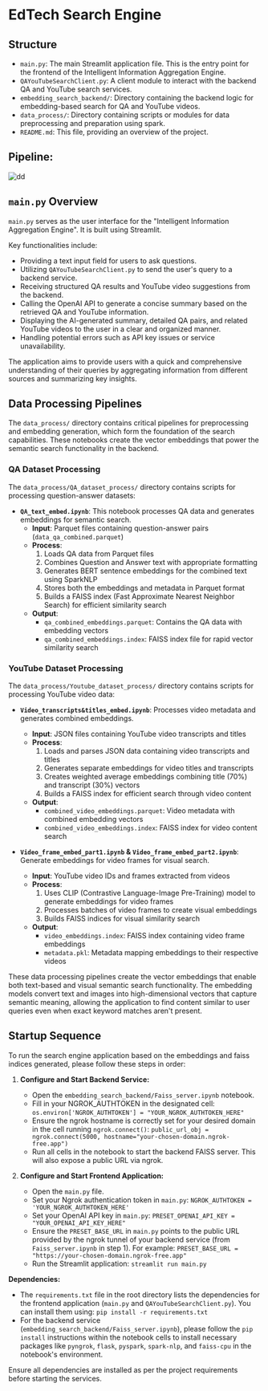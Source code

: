 # EdTech Search Engine

## Structure

- `main.py`: The main Streamlit application file. This is the entry point for the frontend of the Intelligent Information Aggregation Engine.
- `QAYouTubeSearchClient.py`: A client module to interact with the backend QA and YouTube search services.
- `embedding_search_backend/`: Directory containing the backend logic for embedding-based search for QA and YouTube videos.
- `data_process/`: Directory containing scripts or modules for data preprocessing and preparation using spark.
- `README.md`: This file, providing an overview of the project.


## Pipeline:

![dd](https://github.com/user-attachments/assets/c77f9365-ce24-4e55-9d0d-eadf21f5232f)


## `main.py` Overview

`main.py` serves as the user interface for the "Intelligent Information Aggregation Engine". It is built using Streamlit.

Key functionalities include:
- Providing a text input field for users to ask questions.
- Utilizing `QAYouTubeSearchClient.py` to send the user's query to a backend service.
- Receiving structured QA results and YouTube video suggestions from the backend.
- Calling the OpenAI API to generate a concise summary based on the retrieved QA and YouTube information.
- Displaying the AI-generated summary, detailed QA pairs, and related YouTube videos to the user in a clear and organized manner.
- Handling potential errors such as API key issues or service unavailability.

The application aims to provide users with a quick and comprehensive understanding of their queries by aggregating information from different sources and summarizing key insights.

## Data Processing Pipelines

The `data_process/` directory contains critical pipelines for preprocessing and embedding generation, which form the foundation of the search capabilities. These notebooks create the vector embeddings that power the semantic search functionality in the backend.

### QA Dataset Processing

The `data_process/QA_dataset_process/` directory contains scripts for processing question-answer datasets:

- **`QA_text_embed.ipynb`**: This notebook processes QA data and generates embeddings for semantic search.
  - **Input**: Parquet files containing question-answer pairs (`data_qa_combined.parquet`)
  - **Process**: 
    1. Loads QA data from Parquet files
    2. Combines Question and Answer text with appropriate formatting
    3. Generates BERT sentence embeddings for the combined text using SparkNLP
    4. Stores both the embeddings and metadata in Parquet format
    5. Builds a FAISS index (Fast Approximate Nearest Neighbor Search) for efficient similarity search
  - **Output**:
    - `qa_combined_embeddings.parquet`: Contains the QA data with embedding vectors
    - `qa_combined_embeddings.index`: FAISS index file for rapid vector similarity search

### YouTube Dataset Processing

The `data_process/Youtube_dataset_process/` directory contains scripts for processing YouTube video data:

- **`Video_transcripts&titles_embed.ipynb`**: Processes video metadata and generates combined embeddings.
  - **Input**: JSON files containing YouTube video transcripts and titles
  - **Process**:
    1. Loads and parses JSON data containing video transcripts and titles
    2. Generates separate embeddings for video titles and transcripts
    3. Creates weighted average embeddings combining title (70%) and transcript (30%) vectors
    4. Builds a FAISS index for efficient search through video content
  - **Output**:
    - `combined_video_embeddings.parquet`: Video metadata with combined embedding vectors
    - `combined_video_embeddings.index`: FAISS index for video content search

- **`Video_frame_embed_part1.ipynb` & `Video_frame_embed_part2.ipynb`**: Generate embeddings for video frames for visual search.
  - **Input**: YouTube video IDs and frames extracted from videos
  - **Process**:
    1. Uses CLIP (Contrastive Language-Image Pre-Training) model to generate embeddings for video frames
    2. Processes batches of video frames to create visual embeddings
    3. Builds FAISS indices for visual similarity search
  - **Output**:
    - `video_embeddings.index`: FAISS index containing video frame embeddings
    - `metadata.pkl`: Metadata mapping embeddings to their respective videos

These data processing pipelines create the vector embeddings that enable both text-based and visual semantic search functionality. The embedding models convert text and images into high-dimensional vectors that capture semantic meaning, allowing the application to find content similar to user queries even when exact keyword matches aren't present.

## Startup Sequence

To run the search engine application based on the embeddings and faiss indices generated, please follow these steps in order:

1.  **Configure and Start Backend Service:**
    *   Open the `embedding_search_backend/Faiss_server.ipynb` notebook.
    *   Fill in your NGROK_AUTHTOKEN in the designated cell: `os.environ['NGROK_AUTHTOKEN'] = "YOUR_NGROK_AUTHTOKEN_HERE"`
    *   Ensure the ngrok hostname is correctly set for your desired domain in the cell running `ngrok.connect()`: `public_url_obj = ngrok.connect(5000, hostname="your-chosen-domain.ngrok-free.app")`
    *   Run all cells in the notebook to start the backend FAISS server. This will also expose a public URL via ngrok.

2.  **Configure and Start Frontend Application:**
    *   Open the `main.py` file.
    *   Set your Ngrok authentication token in `main.py`: `NGROK_AUTHTOKEN = 'YOUR_NGROK_AUTHTOKEN_HERE'` 
    *   Set your OpenAI API key in `main.py`: `PRESET_OPENAI_API_KEY = "YOUR_OPENAI_API_KEY_HERE"`
    *   Ensure the `PRESET_BASE_URL` in `main.py` points to the public URL provided by the ngrok tunnel of your backend service (from `Faiss_server.ipynb` in step 1). For example: `PRESET_BASE_URL = "https://your-chosen-domain.ngrok-free.app"`
    *   Run the Streamlit application: `streamlit run main.py`

**Dependencies:**
*   The `requirements.txt` file in the root directory lists the dependencies for the frontend application (`main.py` and `QAYouTubeSearchClient.py`). You can install them using: `pip install -r requirements.txt`
*   For the backend service (`embedding_search_backend/Faiss_server.ipynb`), please follow the `pip install` instructions within the notebook cells to install necessary packages like `pyngrok`, `flask`, `pyspark`, `spark-nlp`, and `faiss-cpu` in the notebook's environment.

Ensure all dependencies are installed as per the project requirements before starting the services.
